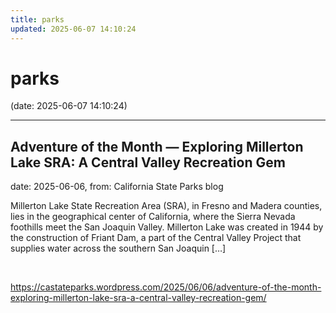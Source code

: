 ```yaml
---
title: parks
updated: 2025-06-07 14:10:24
---
```


# parks

(date: 2025-06-07 14:10:24)

---

## Adventure of the Month — Exploring Millerton Lake SRA: A Central Valley Recreation Gem

date: 2025-06-06, from: California State Parks blog

Millerton Lake State Recreation Area (SRA), in Fresno and Madera counties, lies in the geographical center of California, where the Sierra Nevada foothills meet the San Joaquin Valley. Millerton Lake was created in 1944 by the construction of Friant Dam, a part of the Central Valley Project that supplies water across the southern San Joaquin [&#8230;] 

<br> 

<https://castateparks.wordpress.com/2025/06/06/adventure-of-the-month-exploring-millerton-lake-sra-a-central-valley-recreation-gem/>

